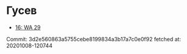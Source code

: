 # Гусев
- [16: WA 29](16.md)

Commit: 3d2e560863a5755cebe8199834a3b17a7c0e0f92
 fetched at: 20201008-120744
